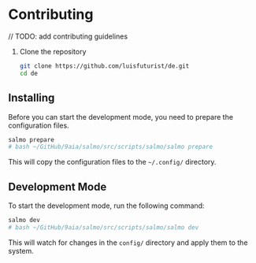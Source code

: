 # Contributing

// TODO: add contributing guidelines

1. Clone the repository

    ```bash
    git clone https://github.com/luisfuturist/de.git
    cd de
    ```

## Installing

Before you can start the development mode, you need to prepare the configuration files.

```bash
salmo prepare
# bash ~/GitHub/9aia/salmo/src/scripts/salmo/salmo prepare
```

This will copy the configuration files to the `~/.config/` directory.

## Development Mode

To start the development mode, run the following command:

```bash
salmo dev
# bash ~/GitHub/9aia/salmo/src/scripts/salmo/salmo dev
```

This will watch for changes in the `config/` directory and apply them to the system.
